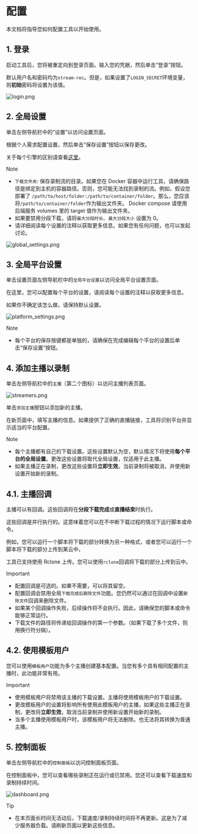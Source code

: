 # 配置

本文档将指导您如何配置工具以开始使用。

## 1. 登录

启动工具后，您将被重定向到登录页面。输入您的凭据，然后单击“登录”按钮。

默认用户名和密码均为`stream-rec`。但是，如果设置了`LOGIN_SECRET`环境变量，则**初始**密码将设置为该值。

![login.png](/zh/login.png)

## 2. 全局设置

单击左侧导航栏中的“设置”以访问设置页面。

根据个人需求配置设置，然后单击“保存设置”按钮以保存更改。

关于每个引擎的区别请查看[这里](./engine)。

> [!NOTE]
>
> - `下载文件夹`: 保存录制流的目录。如果您在 Docker 容器中运行工具，请确保路径是绑定到主机的容器路径。否则，您可能无法找到录制的流。例如，假设您部署了 `/path/to/host/folder:/path/to/container/folder`。那么，您应该将`/path/to/container/folder`作为输出文件夹。 Docker compose 请使用后端服务 volumes 里的 target 值作为输出文件夹。
> - 如果要禁用分段下载，请将`最大分段时长`、`最大分段大小` 设置为 0。
> - 请详细阅读每个设置的注释以获取更多信息。如果您有任何问题，也可以发起讨论。

![global_settings.png](/zh/settings.png)

## 3. 全局平台设置

单击设置页面左侧导航栏中的`全局平台设置`以访问全局平台设置页面。

在这里，您可以配置每个平台的设置，请阅读每个设置的注释以获取更多信息。

如果你不确定该怎么做，请保持默认设置。

![platform_settings.png](/zh/platform_settings.png)

> [!NOTE]
>
> - 每个平台的保存按键都是单独的，请确保在完成编辑每个平台的设置后单击“保存设置”按钮。

## 4. 添加主播以录制

单击左侧导航栏中的`主播`（第二个图标）以访问主播列表页面。

![streamers.png](/zh/streamers.png)

单击`添加主播`按钮以添加新的主播。

在新页面中，填写主播的信息。如果提供了正确的直播链接，工具将识别平台并显示适当的平台配置。

> [!NOTE]
>
> - 每个主播都有自己的下载设置。这些设置默认为空，默认情况下将使用**每个平台的全局设置**。更改这些设置将取代全局设置，仅适用于此主播。
> - 如果主播正在录制，更改这些设置将**立即生效**。当前录制将被取消，并使用新设置开始新的录制。

## 4.1. 主播回调

主播可以有回调。这些回调将在**分段下载完成**或**直播结束**时执行。

这些回调是并行执行的。这意味着您可以在不中断下载过程的情况下运行脚本或命令。

例如，您可以运行一个脚本将下载的部分转换为另一种格式，或者您可以运行一个脚本将下载的部分上传到某云中，

工具已支持使用 Rclone 上传。您可以使用`rclone`回调将下载的部分上传到云中。

> [!IMPORTANT]
>
> - 配置回调是可选的。如果不需要，可以将其留空。
> - 配置回调会禁用全局`下载完成后删除文件`功能。您仍然可以通过在回调中设置`删除文件`回调来删除文件。
> - 如果某个回调操作失败，后续操作将不会执行。因此，请确保您的脚本或命令能够正常运行。
> - 下载文件的路径将传递给回调操作的第一个参数。（如果下载了多个文件，则用换行符分隔）。

## 4.2. 使用模板用户

您可以使用`模板用户`功能为多个主播创建基本配置。当您有多个具有相同配置的主播时，此功能非常有用。

> [!IMPORTANT]
>
> - 使用模板用户将禁用该主播的下载设置。主播将使用模板用户的下载设置。
> - 更改模板用户的设置将影响所有使用此模板用户的主播，如果这些主播正在录制，更改将**立即生效**，取消当前录制并使用新设置开始新的录制。
> - 当多个主播使用模板用户时，该模板用户将无法删除。也无法将其转换为普通主播。

## 5. 控制面板

单击左侧导航栏中的`控制面板`以访问控制面板页面。

在控制面板中，您可以查看哪些录制正在运行或已禁用。您还可以查看下载速度和录制持续时间。

![dashboard.png](/zh/dashboard.png)

> [!TIP]
>
> - 在本页面长时间无活动后，下载速度/录制持续时间将不再更新。这是为了减少服务器负载。请刷新页面以更新这些信息。
